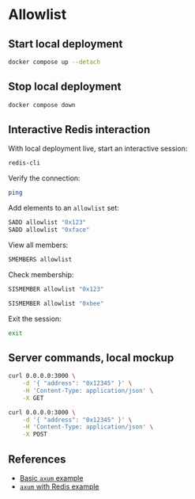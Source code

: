 <!--
cspell:word sadd
cspell:word sismember
cspell:word smembers
-->

# Allowlist

## Start local deployment

```sh
docker compose up --detach
```

## Stop local deployment

```sh
docker compose down
```

## Interactive Redis interaction

With local deployment live, start an interactive session:

```sh
redis-cli
```

Verify the connection:

```sh
ping
```

Add elements to an `allowlist` set:

```sh
SADD allowlist "0x123"
SADD allowlist "0xface"
```

View all members:

```sh
SMEMBERS allowlist
```

Check membership:

```sh
SISMEMBER allowlist "0x123"
```

```sh
SISMEMBER allowlist "0xbee"
```

Exit the session:

```sh
exit
```

## Server commands, local mockup

```sh
curl 0.0.0.0:3000 \
    -d '{ "address": "0x12345" }' \
    -H 'Content-Type: application/json' \
    -X GET
```

```sh
curl 0.0.0.0:3000 \
    -d '{ "address": "0x12345" }' \
    -H 'Content-Type: application/json' \
    -X POST
```

## References

- [Basic `axum` example]
- [`axum` with Redis example]

[basic `axum` example]: https://github.com/tokio-rs/axum/tree/main?tab=readme-ov-file#usage-example
[`axum` with redis example]: https://github.com/tokio-rs/axum/blob/main/examples/tokio-redis/src/main.rs
